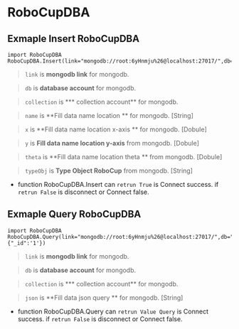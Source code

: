 # RoboCupDBA
## Exmaple Insert RoboCupDBA
```
import RoboCupDBA
RoboCupDBA.Insert(link="mongodb://root:6yHnmju%26@localhost:27017/",db="data",collection="data",name="1",x=0.0,y=0.0,theta=0.0,typeObj="A")
```
>```link``` is **mongodb link** for mongodb.

>```db``` is **database account** for mongodb.

>```collection``` is *** collection account** for mongodb.

>```name``` is **Fill data name location ** for mongodb. [String]

>```x``` is **Fill data name location x-axis ** for mongodb. [Dobule]

>```y``` is **Fill data name location y-axis** from mongodb. [Dobule]

>```theta``` is **Fill data name location theta ** from mongodb. [Dobule]

>```typeObj``` is **Type Object RoboCup** from mongodb. [String]

* function RoboCupDBA.Insert can ```retrun True``` is Connect success. if ```retrun False``` is disconnect or Connect false.


## Exmaple Query RoboCupDBA
```
import RoboCupDBA
RoboCupDBA.Query(link="mongodb://root:6yHnmju%26@localhost:27017/",db="data",collection="data",json={"_id":'1'})
```
>```link``` is **mongodb link** for mongodb.

>```db``` is **database account** for mongodb.

>```collection``` is *** collection account** for mongodb.

>```json``` is **Fill data json query ** for mongodb. [String]

* function RoboCupDBA.Query can ```retrun Value Query``` is Connect success. if ```retrun False``` is disconnect or Connect false.
